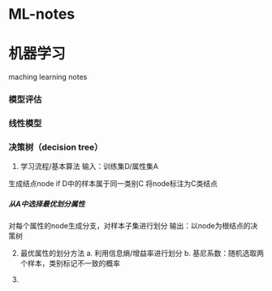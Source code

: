 # ML-notes
# 机器学习
maching learning notes

### 模型评估





### 线性模型







### 决策树（decision tree）
1. 学习流程/基本算法
输入：训练集D/属性集A

生成结点node
if D中的样本属于同一类别C 
   将node标注为C类结点
##### 从A中选择最优划分属性
对每个属性的node生成分支，对样本子集进行划分
输出：以node为根结点的决策树
  
2. 最优属性的划分方法
  a. 利用信息熵/增益率进行划分
  b. 基尼系数：随机选取两个样本，类别标记不一致的概率

3.



